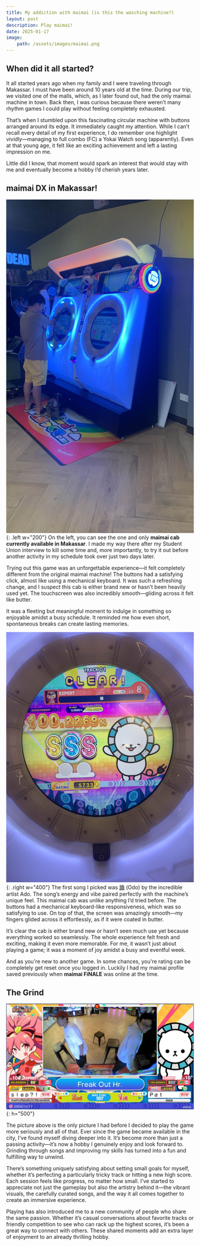 ```yaml
---
title: My addiction with maimai (is this the wasching machine?)
layout: post
description: Play maimai!
date: 2025-01-17
image:
    path: /assets/images/maimai.png
---
```


## **When did it all started?**

It all started years ago when my family and I were traveling through Makassar. I must have been around 10 years old at the time. During our trip, we visited one of the malls, which, as I later found out, had the only maimai machine in town. Back then, I was curious because there weren’t many rhythm games I could play without feeling completely exhausted.

That’s when I stumbled upon this fascinating circular machine with buttons arranged around its edge. It immediately caught my attention. While I can’t recall every detail of my first experience, I do remember one highlight vividly—managing to full combo (FC) a Yokai Watch song (apparently). Even at that young age, it felt like an exciting achievement and left a lasting impression on me.

Little did I know, that moment would spark an interest that would stay with me and eventually become a hobby I’d cherish years later.

## **maimai DX in Makassar!**

![First maimai DX cab in Makassar!](/assets/mai/3B7189E5-1324-4D0E-9963-7AF07C81DF60.jpg){: .left w="200"}
On the left, you can see the one and only **maimai cab currently available in Makassar**. I made my way there after my Student Union interview to kill some time and, more importantly, to try it out before another activity in my schedule took over just two days later.

Trying out this game was an unforgettable experience—it felt completely different from the original maimai machine! The buttons had a satisfying click, almost like using a mechanical keyboard. It was such a refreshing change, and I suspect this cab is either brand new or hasn’t been heavily used yet. The touchscreen was also incredibly smooth—gliding across it felt like butter.

It was a fleeting but meaningful moment to indulge in something so enjoyable amidst a busy schedule. It reminded me how even short, spontaneous breaks can create lasting memories. 
<br> 

![SSS pass on 踊 (odo)](/assets/mai/IMG_4589.jpg){: .right w="400"}
The first song I picked was [踊](https://youtu.be/YnSW8ian29w) (Odo) by the incredible artist Ado. The song’s energy and vibe paired perfectly with the machine’s unique feel. This maimai cab was unlike anything I’d tried before. The buttons had a mechanical keyboard-like responsiveness, which was so satisfying to use. On top of that, the screen was amazingly smooth—my fingers glided across it effortlessly, as if it were coated in butter.

It’s clear the cab is either brand new or hasn’t seen much use yet because everything worked so seamlessly. The whole experience felt fresh and exciting, making it even more memorable. For me, it wasn’t just about playing a game; it was a moment of joy amidst a busy and eventful week.

And as you're new to another game. In some chances, you're rating can be completely get reset once you logged in. Luckily I had my maimai profile saved previously when **maimai FiNALE** was online at the time.
<br>

## **The Grind**

![The grind where it all starts](/assets/mai/slep1.jpg){: h="500"}

The picture above is the only picture I had before I decided to play the game more seriously and all of that.
Ever since the game became available in the city, I’ve found myself diving deeper into it. It’s become more than just a passing activity—it’s now a hobby I genuinely enjoy and look forward to. Grinding through songs and improving my skills has turned into a fun and fulfilling way to unwind.

There’s something uniquely satisfying about setting small goals for myself, whether it’s perfecting a particularly tricky track or hitting a new high score. Each session feels like progress, no matter how small. I’ve started to appreciate not just the gameplay but also the artistry behind it—the vibrant visuals, the carefully curated songs, and the way it all comes together to create an immersive experience.

Playing has also introduced me to a new community of people who share the same passion. Whether it’s casual conversations about favorite tracks or friendly competition to see who can rack up the highest scores, it’s been a great way to connect with others. These shared moments add an extra layer of enjoyment to an already thrilling hobby.


